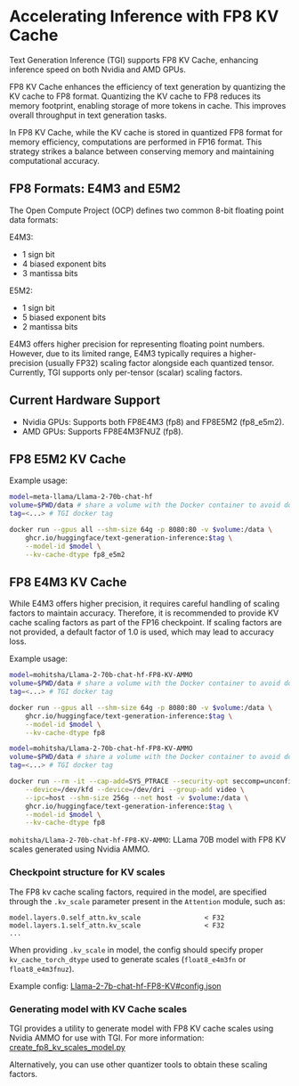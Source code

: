 # Accelerating Inference with FP8 KV Cache

Text Generation Inference (TGI) supports FP8 KV Cache, enhancing inference speed on both Nvidia and AMD GPUs.

FP8 KV Cache enhances the efficiency of text generation by quantizing the KV cache to FP8 format. Quantizing the KV cache to FP8 reduces its memory footprint, enabling storage of more tokens in cache. This improves overall throughput in text generation tasks.

In FP8 KV Cache, while the KV cache is stored in quantized FP8 format for memory efficiency, computations are performed in FP16 format. This strategy strikes a balance between conserving memory and maintaining computational accuracy.

## FP8 Formats: E4M3 and E5M2
The Open Compute Project (OCP) defines two common 8-bit floating point data formats:

E4M3:

* 1 sign bit
* 4 biased exponent bits
* 3 mantissa bits

E5M2:

* 1 sign bit
* 5 biased exponent bits
* 2 mantissa bits

E4M3 offers higher precision for representing floating point numbers. However, due to its limited range, E4M3 typically requires a higher-precision (usually FP32) scaling factor alongside each quantized tensor. Currently, TGI supports only per-tensor (scalar) scaling factors.

## Current Hardware Support

* Nvidia GPUs:  Supports both FP8E4M3 (fp8) and FP8E5M2 (fp8_e5m2).
* AMD GPUs: Supports FP8E4M3FNUZ (fp8).

## FP8 E5M2 KV Cache
Example usage:
```bash
model=meta-llama/Llama-2-70b-chat-hf
volume=$PWD/data # share a volume with the Docker container to avoid downloading weights every run
tag=<...> # TGI docker tag

docker run --gpus all --shm-size 64g -p 8080:80 -v $volume:/data \
    ghcr.io/huggingface/text-generation-inference:$tag \
    --model-id $model \
    --kv-cache-dtype fp8_e5m2
```

## FP8 E4M3 KV Cache
While E4M3 offers higher precision, it requires careful handling of scaling factors to maintain accuracy. Therefore, it is recommended to provide KV cache scaling factors as part of the FP16 checkpoint. If scaling factors are not provided, a default factor of 1.0 is used, which may lead to accuracy loss.

Example usage:
<hfoptions id="usage">
<hfoption id="NVIDIA">


```bash
model=mohitsha/Llama-2-70b-chat-hf-FP8-KV-AMMO
volume=$PWD/data # share a volume with the Docker container to avoid downloading weights every run
tag=<...> # TGI docker tag

docker run --gpus all --shm-size 64g -p 8080:80 -v $volume:/data \
    ghcr.io/huggingface/text-generation-inference:$tag \
    --model-id $model \
    --kv-cache-dtype fp8
```

</hfoption>
<hfoption id="AMD">

```bash
model=mohitsha/Llama-2-70b-chat-hf-FP8-KV-AMMO
volume=$PWD/data # share a volume with the Docker container to avoid downloading weights every run
tag=<...> # TGI docker tag

docker run --rm -it --cap-add=SYS_PTRACE --security-opt seccomp=unconfined \
    --device=/dev/kfd --device=/dev/dri --group-add video \
    --ipc=host --shm-size 256g --net host -v $volume:/data \
    ghcr.io/huggingface/text-generation-inference:$tag \
    --model-id $model \
    --kv-cache-dtype fp8
```

</hfoption>
</hfoptions>


`mohitsha/Llama-2-70b-chat-hf-FP8-KV-AMMO`: LLama 70B model with FP8 KV scales generated using Nvidia AMMO.

### Checkpoint structure for KV scales
The FP8 kv cache scaling factors, required in the model, are specified through the `.kv_scale` parameter present in the `Attention` module, such as:

```
model.layers.0.self_attn.kv_scale                < F32
model.layers.1.self_attn.kv_scale                < F32
...
```

When providing `.kv_scale` in model, the config should specify proper `kv_cache_torch_dtype` used to generate scales (`float8_e4m3fn` or `float8_e4m3fnuz`).

Example config: [Llama-2-7b-chat-hf-FP8-KV#config.json](https://huggingface.co/mohitsha/Llama-2-7b-chat-hf-FP8-KV/blob/main/config.json#L14)

### Generating model with KV Cache scales

TGI provides a utility to generate model with FP8 KV cache scales using Nvidia AMMO for use with TGI. For more information: [create_fp8_kv_scales_model.py](https://github.com/huggingface/text-generation-inference/examples/fp8_kvcache/create_fp8_kv_scales_model.py)

Alternatively, you can use other quantizer tools to obtain these scaling factors.
